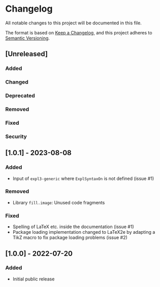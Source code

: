 # Changelog
All notable changes to this project will be documented in this file.

The format is based on
[Keep a Changelog](https://keepachangelog.com/en/1.0.0/),
and this project adheres to
[Semantic Versioning](http://semver.org/spec/v2.0.0.html).

## [Unreleased]

### Added
### Changed
### Deprecated
### Removed
### Fixed
### Security



## [1.0.1] - 2023-08-08

### Added
- Input of `expl3-generic` where `ExplSyntaxOn` is not defined (issue #1)

### Removed
- Library `fill.image`: Unused code fragments

### Fixed
- Spelling of LaTeX etc. inside the documentation (issue #1)
- Package loading implementation changed to LaTeX2e by adapting a TikZ macro
    to fix package loading problems (issue #2)



## [1.0.0] - 2022-07-20

### Added
- Initial public release
